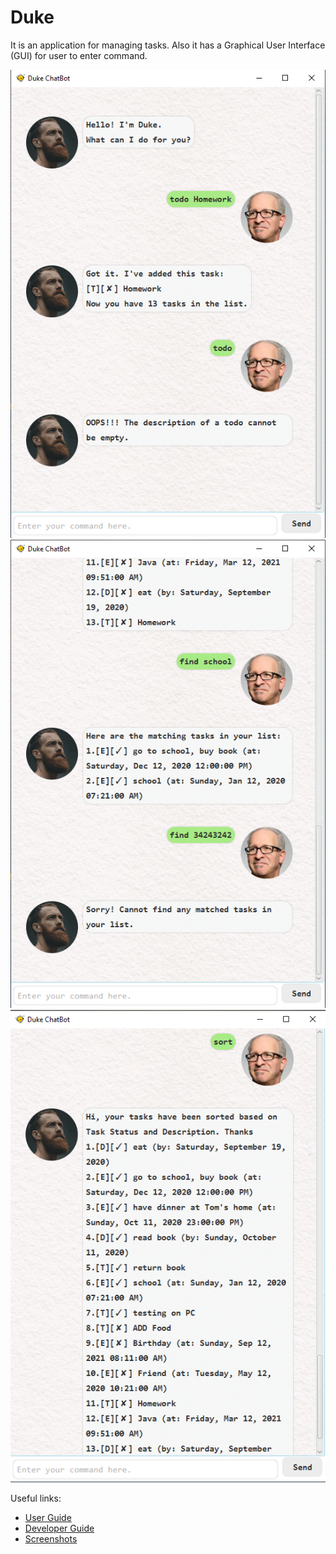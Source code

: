 # Duke

It is an application for managing tasks. Also it has a Graphical User Interface (GUI) for user to enter command.

![Ui](Ui.png)
![Ui2](./images/Ui_2.png)
![Ui3](./images/Ui_3.png)


Useful links:
* [User Guide](UserGuide.md)
* [Developer Guide](DeveloperGuide.md)
* [Screenshots](images)
